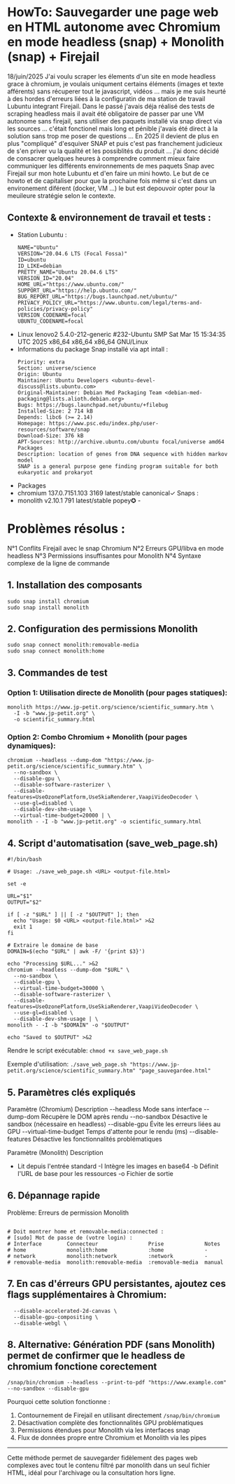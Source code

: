# HowTo: Sauvegarder une page web en HTML autonome avec Chromium en mode headless (snap) + Monolith (snap) + Firejail

18/juin/2025
J'ai voulu scraper les élements d'un site en mode headless grace à chromium, je voulais uniqument certains éléments (images et texte afférents) sans récuperer tout le javascript, vidéos ...  mais je me suis heurté à des hordes d'erreurs liées à la configuratin de ma station de travail Lubuntu integrant Firejail.
Dans le passé j'avais déja réalisé des tests de scraping headless mais il avait été obligatoire de passer par une VM autonome sans firejail, sans utiliser des paquets installé via snap direct via les sources  ... c'était fonctionel mais long et pénible j'avais été direct à la solution sans trop me poser de questions ...
En 2025 il devient de plus en plus "compliqué" d'esquiver SNAP et puis c'est pas franchement judicieux de s'en priver vu la qualité et les possiblités du produit ... j'ai donc décidé de consacrer quelques heures à comprendre comment mieux faire communiquer les différents environnements de mes paquets Snap avec Firejail sur mon hote Lubuntu et d'en faire un mini howto.
Le but de ce howto et de capitaliser pour que la prochaine fois même si c'est dans un environement diférent (docker, VM ...) le but est depouvoir  opter pour la meuileure stratégie selon le contexte.


## Contexte & environnement de travail et tests :
- Station Lubuntu :
  ```
  NAME="Ubuntu"
  VERSION="20.04.6 LTS (Focal Fossa)"
  ID=ubuntu
  ID_LIKE=debian
  PRETTY_NAME="Ubuntu 20.04.6 LTS"
  VERSION_ID="20.04"
  HOME_URL="https://www.ubuntu.com/"
  SUPPORT_URL="https://help.ubuntu.com/"
  BUG_REPORT_URL="https://bugs.launchpad.net/ubuntu/"
  PRIVACY_POLICY_URL="https://www.ubuntu.com/legal/terms-and-policies/privacy-policy"
  VERSION_CODENAME=focal
  UBUNTU_CODENAME=focal
  ```
- Linux lenovo2 5.4.0-212-generic #232-Ubuntu SMP Sat Mar 15 15:34:35 UTC 2025 x86_64 x86_64 x86_64 GNU/Linux
- Informations du package Snap installé via apt intall  :
  ```Version: 2013-11-29-9
  Priority: extra
  Section: universe/science
  Origin: Ubuntu
  Maintainer: Ubuntu Developers <ubuntu-devel-discuss@lists.ubuntu.com>
  Original-Maintainer: Debian Med Packaging Team <debian-med-packaging@lists.alioth.debian.org>
  Bugs: https://bugs.launchpad.net/ubuntu/+filebug
  Installed-Size: 2 714 kB
  Depends: libc6 (>= 2.14)
  Homepage: https://www.psc.edu/index.php/user-resources/software/snap
  Download-Size: 376 kB
  APT-Sources: http://archive.ubuntu.com/ubuntu focal/universe amd64 Packages
  Description: location of genes from DNA sequence with hidden markov model
  SNAP is a general purpose gene finding program suitable for both eukaryotic and prokaryot
  ```
- Packages
- chromium           137.0.7151.103                   3169      latest/stable    canonical✓  Snaps :
- monolith           v2.10.1                          791       latest/stable    popey✪           -


# Problèmes résolus :
N°1 Conflits Firejail avec le snap Chromium
N°2 Erreurs GPU/libva en mode headless
N°3 Permissions insuffisantes pour Monolith
N°4 Syntaxe complexe de la ligne de commande


## 1. Installation des composants

```
sudo snap install chromium
sudo snap install monolith
```

## 2. Configuration des permissions Monolith

```
sudo snap connect monolith:removable-media
sudo snap connect monolith:home
```

## 3. Commandes de test

### Option 1: Utilisation directe de Monolith (pour pages statiques):

```
monolith https://www.jp-petit.org/science/scientific_summary.htm \
  -I -b "www.jp-petit.org" \
  -o scientific_summary.html
```

### Option 2: Combo Chromium + Monolith (pour pages dynamiques):

```
chromium --headless --dump-dom "https://www.jp-petit.org/science/scientific_summary.htm" \
  --no-sandbox \
  --disable-gpu \
  --disable-software-rasterizer \
  --disable-features=UseOzonePlatform,UseSkiaRenderer,VaapiVideoDecoder \
  --use-gl=disabled \
  --disable-dev-shm-usage \
  --virtual-time-budget=20000 | \
monolith - -I -b "www.jp-petit.org" -o scientific_summary.html
```

## 4. Script d'automatisation (save_web_page.sh)

```
#!/bin/bash

# Usage: ./save_web_page.sh <URL> <output-file.html>

set -e

URL="$1"
OUTPUT="$2"

if [ -z "$URL" ] || [ -z "$OUTPUT" ]; then
  echo "Usage: $0 <URL> <output-file.html>" >&2
  exit 1
fi

# Extraire le domaine de base
DOMAIN=$(echo "$URL" | awk -F/ '{print $3}')

echo "Processing $URL..." >&2
chromium --headless --dump-dom "$URL" \
  --no-sandbox \
  --disable-gpu \
  --virtual-time-budget=30000 \
  --disable-software-rasterizer \
  --disable-features=UseOzonePlatform,UseSkiaRenderer,VaapiVideoDecoder \
  --use-gl=disabled \
  --disable-dev-shm-usage | \
monolith - -I -b "$DOMAIN" -o "$OUTPUT"

echo "Saved to $OUTPUT" >&2
```

Rendre le script exécutable: ```chmod +x save_web_page.sh```

Exemple d'utilisation:  ``` ./save_web_page.sh "https://www.jp-petit.org/science/scientific_summary.htm" "page_sauvegardee.html" ```

## 5. Paramètres clés expliqués

Paramètre (Chromium)	Description
--headless	Mode sans interface
--dump-dom	Récupère le DOM après rendu
--no-sandbox	Désactive le sandbox (nécessaire en headless)
--disable-gpu	Évite les erreurs liées au GPU
--virtual-time-budget	Temps d'attente pour le rendu (ms)
--disable-features	Désactive les fonctionnalités problématiques

Paramètre (Monolith)	Description
-	Lit depuis l'entrée standard
-I	Intègre les images en base64
-b	Définit l'URL de base pour les ressources
-o	Fichier de sortie


## 6. Dépannage rapide

Problème: Erreurs de permission Monolith

```sudo snap connections monolith

# Doit montrer home et removable-media:connected :
# [sudo] Mot de passe de (votre login) : 
# Interface        Connecteur                Prise             Notes
# home             monolith:home             :home             -
# network          monolith:network          :network          -
# removable-media  monolith:removable-media  :removable-media  manual
```

## 7. En cas d'érreurs GPU persistantes, ajoutez ces flags supplémentaires à Chromium:

```
  --disable-accelerated-2d-canvas \
  --disable-gpu-compositing \
  --disable-webgl \
```

## 8. Alternative: Génération PDF (sans Monolith) permet de confirmer que le headless de chromium fonctione corectement

```
/snap/bin/chromium --headless --print-to-pdf "https://www.example.com" --no-sandbox --disable-gpu
```

Pourquoi cette solution fonctionne :
1. Contournement de Firejail en utilisant directement ```/snap/bin/chromium```
2. Désactivation complète des fonctionnalités GPU problématiques
3. Permissions étendues pour Monolith via les interfaces snap
4. Flux de données propre entre Chromium et Monolith via les pipes

----

Cette méthode permet de sauvegarder fidèlement des pages web complexes avec tout le contenu filtré par monolith dans un seul fichier HTML, idéal pour l'archivage ou la consultation hors ligne.
